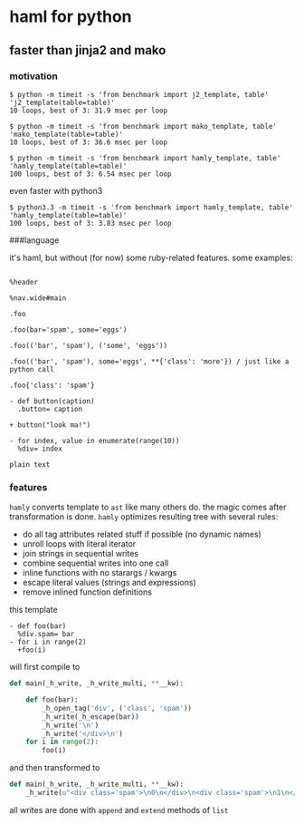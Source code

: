 # haml for python
## faster than jinja2 and mako

### motivation

    $ python -m timeit -s 'from benchmark import j2_template, table' 'j2_template(table=table)'
    10 loops, best of 3: 31.9 msec per loop

    $ python -m timeit -s 'from benchmark import mako_template, table' 'mako_template(table=table)'
    10 loops, best of 3: 36.6 msec per loop

    $ python -m timeit -s 'from benchmark import hamly_template, table' 'hamly_template(table=table)'
    100 loops, best of 3: 6.54 msec per loop

even faster with python3

    $ python3.3 -m timeit -s 'from benchmark import hamly_template, table' 'hamly_template(table=table)'
    100 loops, best of 3: 3.83 msec per loop

###language

it's haml, but without (for now) some ruby-related features.
some examples:

```haml

%header

%nav.wide#main

.foo

.foo(bar='spam', some='eggs')

.foo(('bar', 'spam'), ('some', 'eggs'))

.foo(('bar', 'spam'), some='eggs', **{'class': 'more'}) / just like a python call

.foo{'class': 'spam'}

- def button(caption)
  .button= caption

+ button("look ma!")

- for index, value in enumerate(range(10))
  %div= index

plain text

```

### features

`hamly` converts template to `ast` like many others do.
the magic comes after transformation is done.
`hamly` optimizes resulting tree with several rules:

* do all tag attributes related stuff if possible (no dynamic names)
* unroll loops with literal iterator
* join strings in sequential writes
* combine sequential writes into one call
* inline functions with no starargs / kwargs
* escape literal values (strings and expressions)
* remove inlined function definitions

this template

```haml
- def foo(bar)
  %div.spam= bar
- for i in range(2)
  +foo(i)
```

will first compile to

```python
def main(_h_write, _h_write_multi, **__kw):

    def foo(bar):
        _h_open_tag('div', ('class', 'spam'))
        _h_write(_h_escape(bar))
        _h_write('\n')
        _h_write('</div>\n')
    for i in range(2):
        foo(i)
```

and then transformed to

```python
def main(_h_write, _h_write_multi, **__kw):
    _h_write(u"<div class='spam'>\n0\n</div>\n<div class='spam'>\n1\n</div>\n")
```

all writes are done with `append` and `extend` methods of `list`

